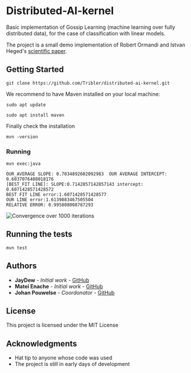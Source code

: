 ﻿# Distributed-AI-kernel
Basic implementation of Gossip Learning (machine learning over fully distributed data), for the case of classification with linear models.

The project is a small demo implementation of Robert Ormandi and Istvan Heged's  [scientific paper](https://arxiv.org/abs/1109.1396).

## Getting Started

```
git clone https://github.com/Tribler/distributed-ai-kernel.git
```

We recommend to have Maven installed on your local machine:
```
sudo apt update
```
```
sudo apt install maven
```
Finally check the installation 
```
mvn -version
```

### Running
```
mvn exec:java 
```
```
OUR_AVERAGE SLOPE: 0.7034892602092983  OUR AVERAGE INTERCEPT: 0.6037076408018176
[BEST_FIT LINE]: SLOPE:0.7142857142857143 intercept: 0.6071428571428572
BEST FIT LINE error:1.6071428571428577
OUR LINE error:1.6139083467505504
RELATIVE ERROR: 0.995808008787293
```

![Convergence over 1000 iterations](https://lh3.googleusercontent.com/3M9Wf_7ZYFx2uYjecslzdYAc__YcTZueZBSkgrGUPd-UhNj0zHnP3LzKOEnYDlT_R8r5aE0Dr_pQ)

## Running the tests
```
mvn test
```

## Authors

* **JayDew** - *Initial work* - [GitHub]([https://github.com/JayDew](https://github.com/JayDew))
* **Matei Enache** - *Initial work* - [GitHub]([[https://github.com/mateicristea88](https://github.com/mateicristea88)])
* **Johan Pouwelse** - *Coordonator* - [GitHub]([[https://github.com/synctext](https://github.com/synctext)])

## License

This project is licensed under the MIT License


## Acknowledgments

* Hat tip to anyone whose code was used
* The project is still in early days of development
